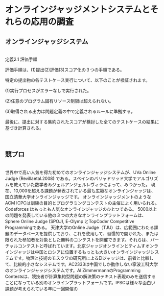 # オンラインジャッジメントシステムとそれらの応用の調査
## オンラインジャッジシステム
<br>
定義2.1 評価手順

評価手順は、(1)提出(2)評価(3)スコア化の３つの手順である。

特定の提出物の各テストケース実行について、以下のことが検証されます。

(1)実行プロセスがエラーなしで実行された。

(2)任意のプログラム固有リソース制限は超えられない。

(3)取得される出力は問題定義の中で定義されるルールに準拠する。

最後に、提出に対する集約されたスコアが検討した全てのテストケースの結果に基づき計算される。

<br>

## 競プロ
<br>
世界中で高い人気を得た初めてのオンラインジャッジシステムが、UVa Online Judge (Revillaetal.2008) である。スペインのバリャドリッド大学でアルゴリズムを教えていた数学者みジェルアンジェルレヴィラによって、みつかった。
現在、10,000を超える課題が発表されている最も広範なオンラインジャッジは、国立清華大学オンラインジャッジです。 
オンラインジャッジメントのようなACM ICPCは訓練の目的とプログラミングコンテストの主催によく用いられる。
Codeforces はもっとも人気なオンラインジャッジのひとつである。
5000以上の問題を発表している他の３つの大きなオンラインプラットフォームは、Sphere Online Judge (SPOJ), E-Olymp とTopCoder Competitive Programmingである。
天津大学のOnline Judge（TJU）は、広範囲にわたる課題のデータベースを提供しており、これを使用して、習慣的で開かれた、または限られた参加者を対象とした無料のコンテストを開催できます。それらは、バーチャルコンテストと呼ばれています。北京ジャッジオンラインとティムすオンラインジャッジは中国とロシアに位置するもっとも大きいオンラインジャッジシステムです。物理と技術のモスクワの研究所によるEIジャッジは、前者と比較して、比較的小さなシステムです。AC2333は中国でしか動作しない寧波工科大学のオンラインジャッジシステムです。Al ZimmermannのProgramming Contestsは、競技者が計算集約型問題の解決策のテキスト表現のみを送信することになっている別のオンラインプラットフォームです。IPSCは様々な面白い課題が考えられている年に一回開催の
<br>
